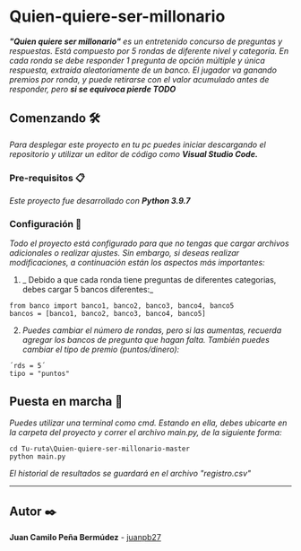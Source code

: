 # Quien-quiere-ser-millonario

_**"Quien quiere ser millonario"** es un entretenido concurso de preguntas y respuestas. Está compuesto por 5 rondas de diferente nivel y categoría.
En cada ronda se debe responder 1 pregunta de opción múltiple y única respuesta, extraída aleatoriamente de un banco. El jugador va
ganando premios por ronda, y puede retirarse con el valor acumulado antes de responder, pero **si se equivoca pierde TODO**_

## Comenzando 🛠️

_Para desplegar este proyecto en tu pc puedes iniciar descargando el repositorio y utilizar un editor de código como **Visual Studio Code.**_

### Pre-requisitos 📋

_Este proyecto fue desarrollado con **Python 3.9.7**_

### Configuración 🔧

_Todo el proyecto está configurado para que no tengas que cargar archivos adicionales o realizar ajustes. Sin embargo, si deseas realizar modificaciones,
a continuación están los aspectos más importantes:_

1. _ Debido a que cada ronda tiene preguntas de diferentes categorias, debes cargar 5 bancos diferentes:_

```
from banco import banco1, banco2, banco3, banco4, banco5
bancos = [banco1, banco2, banco3, banco4, banco5]
```

2. _Puedes cambiar el número de rondas, pero si las aumentas, recuerda agregar los bancos de pregunta que hagan falta.
También puedes cambiar el tipo de premio (puntos/dinero):_

```
´rds = 5´
tipo = "puntos"
```

## Puesta en marcha 🚀

_Puedes utilizar una terminal como cmd. Estando en ella, debes ubicarte en la carpeta del proyecto y correr el archivo main.py, de la siguiente forma:_

```
cd Tu-ruta\Quien-quiere-ser-millonario-master
python main.py
```

_El historial de resultados se guardará en el archivo "registro.csv"_

---
## Autor ✒️

**Juan Camilo Peña Bermúdez** - [juanpb27](https://github.com/juanpb27)


